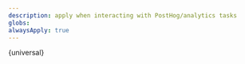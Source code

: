```yaml
---
description: apply when interacting with PostHog/analytics tasks
globs: 
alwaysApply: true
---
```


{universal}
